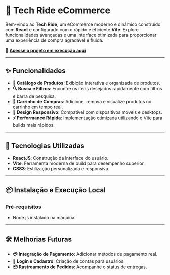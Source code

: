 # **🛒 Tech Ride eCommerce**  

Bem-vindo ao **Tech Ride**, um eCommerce moderno e dinâmico construído com **React** e configurado com o rápido e eficiente **Vite**. Explore funcionalidades avançadas e uma interface otimizada para proporcionar uma experiência de compra agradável e fluida.  

🔗 **[Acesse o projeto em execução aqui](http://localhost:5173/tech-ride-eCommerce-site/)**  

---

## **✨ Funcionalidades**  

- **🏬 Catálogo de Produtos**: Exibição interativa e organizada de produtos.  
- **🔍 Busca e Filtros**: Encontre os itens desejados rapidamente com filtros e barra de pesquisa.  
- **🛒 Carrinho de Compras**: Adicione, remova e visualize produtos no carrinho em tempo real.  
- **📱 Design Responsivo**: Compatível com dispositivos móveis e desktops.  
- **⚡ Performance Rápida**: Implementação otimizada utilizando o Vite para builds mais rápidos.  

---

## **🚀 Tecnologias Utilizadas**  

- **ReactJS**: Construção da interface do usuário.  
- **Vite**: Ferramenta moderna de build para desempenho superior.  
- **CSS3**: Estilização personalizada e responsiva.  

---

## **📦 Instalação e Execução Local**  

### **Pré-requisitos**  
- Node.js instalado na máquina.    

---

## **🛠️ Melhorias Futuras**  

- **💳 Integração de Pagamento**: Adicionar métodos de pagamento real.  
- **👤 Login e Cadastro**: Criação de contas para usuários.  
- **📦 Rastreamento de Pedidos**: Acompanhe o status de entregas.  
